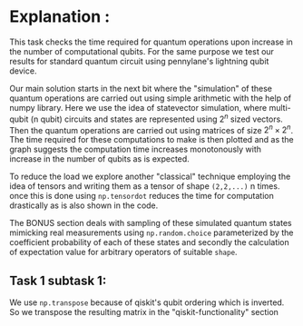 # Explanation :

This task checks the time required for quantum operations upon increase in the number of computational qubits. For the same purpose we test our results for standard quantum circuit using pennylane's lightning qubit device.

Our main solution starts in the next bit where the "simulation" of these quantum operations are carried out using simple arithmetic with the help of numpy library. Here we use the idea of statevector simulation, where multi-qubit (n qubit) circuits and states are represented using $2^n$ sized vectors. Then the quantum operations are carried out using matrices of size $2^n \times 2^n$. The time required for these computations to make is then plotted and as the graph suggests the computation time increases monotonously with increase in the number of qubits as is expected. 

To reduce the load we explore another "classical" technique employing the idea of tensors and writing them as a tensor of shape `(2,2,...)` n times. once this is done using `np.tensordot` reduces the time for computation drastically as is also shown in the code. 

The BONUS section deals with sampling of these simulated quantum states mimicking real measurements using `np.random.choice` parameterized by the coefficient probability of each of these states and secondly the calculation of expectation value for arbitrary operators of suitable `shape`.

## **Task 1 subtask 1**: 
We use `np.transpose` because of qiskit's qubit ordering which is inverted. So we transpose the resulting matrix in the "qiskit-functionality" section
